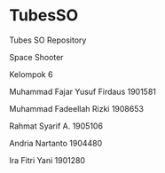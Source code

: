# TubesSO
Tubes SO Repository

Space Shooter

Kelompok 6

Muhammad Fajar Yusuf Firdaus 1901581

Muhammad Fadeellah Rizki 1908653

Rahmat Syarif A. 1905106

Andria Nartanto 1904480

Ira Fitri Yani 1901280
